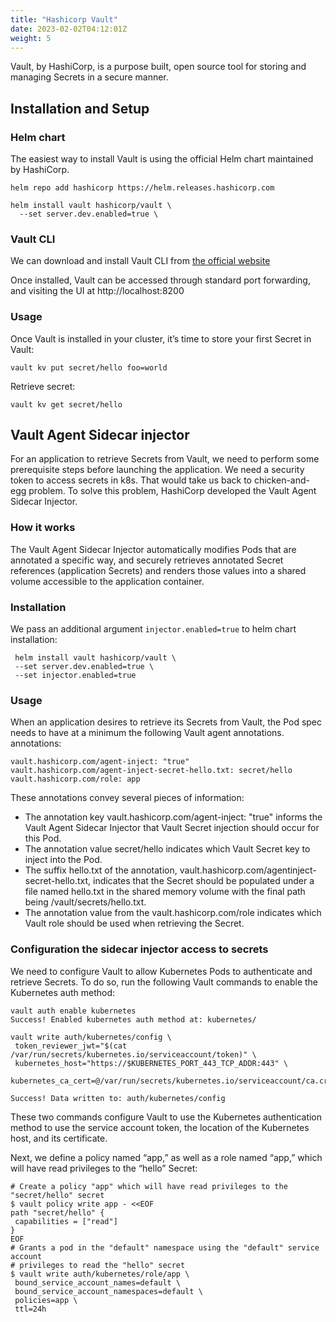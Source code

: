 ```yaml
---
title: "Hashicorp Vault"
date: 2023-02-02T04:12:01Z
weight: 5
---
```


Vault, by HashiCorp, is a purpose built, open source tool for storing and managing
Secrets in a secure manner.


## Installation and Setup

### Helm chart
The easiest way to install Vault is using the official Helm chart maintained by HashiCorp.

```
helm repo add hashicorp https://helm.releases.hashicorp.com

helm install vault hashicorp/vault \
  --set server.dev.enabled=true \
```

### Vault CLI

We can download and install Vault CLI from [the official website](https://developer.hashicorp.com/vault/downloads)

Once installed, Vault can be accessed through standard port forwarding, and visiting
the UI at http://localhost:8200

### Usage

Once Vault is installed in your cluster, it’s time to store your first Secret in Vault:

```
vault kv put secret/hello foo=world
```

Retrieve secret:

```
vault kv get secret/hello
```

## Vault Agent Sidecar injector

For an application to retrieve Secrets from Vault, we need to perform some prerequisite steps before launching the application. We need a security token to access secrets in k8s. That would take us back to chicken-and-egg problem. To solve this problem, HashiCorp developed the Vault Agent Sidecar Injector.

### How it works

The Vault Agent Sidecar Injector automatically modifies Pods that are annotated a specific way, and securely retrieves annotated
Secret references (application Secrets) and renders those values into a shared volume
accessible to the application container.

### Installation

We pass an additional argument ```injector.enabled=true``` to helm chart installation:

```
 helm install vault hashicorp/vault \
 --set server.dev.enabled=true \
 --set injector.enabled=true
```

### Usage

When an application desires to retrieve its Secrets from Vault, the Pod spec needs to have at a minimum the following Vault agent annotations.  annotations:
```
vault.hashicorp.com/agent-inject: "true"
vault.hashicorp.com/agent-inject-secret-hello.txt: secret/hello
vault.hashicorp.com/role: app
```

These annotations convey several pieces of information:
  * The annotation key vault.hashicorp.com/agent-inject: "true" informs the Vault Agent Sidecar Injector that Vault Secret injection should
occur for this Pod.
  * The annotation value secret/hello indicates which Vault Secret key to inject into the Pod.
  * The suffix hello.txt of the annotation, vault.hashicorp.com/agentinject-secret-hello.txt, indicates that the Secret should be populated under a file named hello.txt in the shared memory volume with the final path being /vault/secrets/hello.txt.
  * The annotation value from the vault.hashicorp.com/role indicates which
Vault role should be used when retrieving the Secret.

### Configuration the sidecar injector access to secrets

We need to configure Vault to allow Kubernetes Pods to authenticate and retrieve Secrets. To do so, run the following Vault commands to enable the Kubernetes auth method:

```
vault auth enable kubernetes
Success! Enabled kubernetes auth method at: kubernetes/

vault write auth/kubernetes/config \
 token_reviewer_jwt="$(cat /var/run/secrets/kubernetes.io/serviceaccount/token)" \
 kubernetes_host="https://$KUBERNETES_PORT_443_TCP_ADDR:443" \
 kubernetes_ca_cert=@/var/run/secrets/kubernetes.io/serviceaccount/ca.crt

Success! Data written to: auth/kubernetes/config
```

These two commands configure Vault to use the Kubernetes authentication method to use the service account token, the location of the Kubernetes host, and its certificate.

Next, we define a policy named “app,” as well as a role named “app,” which will
have read privileges to the “hello” Secret:

```
# Create a policy "app" which will have read privileges to the "secret/hello" secret
$ vault policy write app - <<EOF
path "secret/hello" {
 capabilities = ["read"]
}
EOF
# Grants a pod in the "default" namespace using the "default" service account
# privileges to read the "hello" secret
$ vault write auth/kubernetes/role/app \
 bound_service_account_names=default \
 bound_service_account_namespaces=default \
 policies=app \
 ttl=24h
```